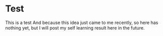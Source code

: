 # Test
This is a test
And because this idea just came to me recently, so here has nothing yet, but I will post my self learning result here in the future.

